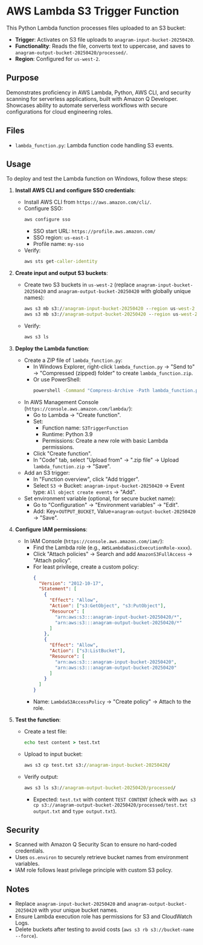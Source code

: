 # AWS Lambda S3 Trigger Function

This Python Lambda function processes files uploaded to an S3 bucket:
- **Trigger**: Activates on S3 file uploads to `anagram-input-bucket-20250420`.
- **Functionality**: Reads the file, converts text to uppercase, and saves to `anagram-output-bucket-20250420/processed/`.
- **Region**: Configured for `us-west-2`.

## Purpose
Demonstrates proficiency in AWS Lambda, Python, AWS CLI, and security scanning for serverless applications, built with Amazon Q Developer. Showcases ability to automate serverless workflows with secure configurations for cloud engineering roles.

## Files
- `lambda_function.py`: Lambda function code handling S3 events.

## Usage
To deploy and test the Lambda function on Windows, follow these steps:

1. **Install AWS CLI and configure SSO credentials**:
   - Install AWS CLI from `https://aws.amazon.com/cli/`.
   - Configure SSO:
     ```cmd
     aws configure sso
     ```
     - SSO start URL: `https://profile.aws.amazon.com/`
     - SSO region: `us-east-1`
     - Profile name: `my-sso`
   - Verify:
     ```cmd
     aws sts get-caller-identity
     ```

2. **Create input and output S3 buckets**:
   - Create two S3 buckets in `us-west-2` (replace `anagram-input-bucket-20250420` and `anagram-output-bucket-20250420` with globally unique names):
     ```cmd
     aws s3 mb s3://anagram-input-bucket-20250420 --region us-west-2
     aws s3 mb s3://anagram-output-bucket-20250420 --region us-west-2
     ```
   - Verify:
     ```cmd
     aws s3 ls
     ```

3. **Deploy the Lambda function**:
   - Create a ZIP file of `lambda_function.py`:
     - In Windows Explorer, right-click `lambda_function.py` → "Send to" → "Compressed (zipped) folder" to create `lambda_function.zip`.
     - Or use PowerShell:
       ```cmd
       powershell -Command "Compress-Archive -Path lambda_function.py -DestinationPath lambda_function.zip"
       ```
   - In AWS Management Console (`https://console.aws.amazon.com/lambda/`):
     - Go to Lambda → "Create function".
     - Set:
       - Function name: `S3TriggerFunction`
       - Runtime: Python 3.9
       - Permissions: Create a new role with basic Lambda permissions.
     - Click "Create function".
     - In "Code" tab, select "Upload from" → ".zip file" → Upload `lambda_function.zip` → "Save".
   - Add an S3 trigger:
     - In "Function overview", click "Add trigger".
     - Select `S3` → Bucket: `anagram-input-bucket-20250420` → Event type: `All object create events` → "Add".
   - Set environment variable (optional, for secure bucket name):
     - Go to "Configuration" → "Environment variables" → "Edit".
     - Add: Key=`OUTPUT_BUCKET`, Value=`anagram-output-bucket-20250420` → "Save".

4. **Configure IAM permissions**:
   - In IAM Console (`https://console.aws.amazon.com/iam/`):
     - Find the Lambda role (e.g., `AWSLambdaBasicExecutionRole-xxxx`).
     - Click "Attach policies" → Search and add `AmazonS3FullAccess` → "Attach policy".
     - For least privilege, create a custom policy:
       ```json
       {
         "Version": "2012-10-17",
         "Statement": [
           {
             "Effect": "Allow",
             "Action": ["s3:GetObject", "s3:PutObject"],
             "Resource": [
               "arn:aws:s3:::anagram-input-bucket-20250420/*",
               "arn:aws:s3:::anagram-output-bucket-20250420/*"
             ]
           },
           {
             "Effect": "Allow",
             "Action": ["s3:ListBucket"],
             "Resource": [
               "arn:aws:s3:::anagram-input-bucket-20250420",
               "arn:aws:s3:::anagram-output-bucket-20250420"
             ]
           }
         ]
       }
       ```
     - Name: `LambdaS3AccessPolicy` → "Create policy" → Attach to the role.

5. **Test the function**:
   - Create a test file:
     ```cmd
     echo test content > test.txt
     ```
   - Upload to input bucket:
     ```cmd
     aws s3 cp test.txt s3://anagram-input-bucket-20250420/
     ```
   - Verify output:
     ```cmd
     aws s3 ls s3://anagram-output-bucket-20250420/processed/
     ```
     - Expected: `test.txt` with content `TEST CONTENT` (check with `aws s3 cp s3://anagram-output-bucket-20250420/processed/test.txt output.txt` and `type output.txt`).

## Security
- Scanned with Amazon Q Security Scan to ensure no hard-coded credentials.
- Uses `os.environ` to securely retrieve bucket names from environment variables.
- IAM role follows least privilege principle with custom S3 policy.

## Notes
- Replace `anagram-input-bucket-20250420` and `anagram-output-bucket-20250420` with your unique bucket names.
- Ensure Lambda execution role has permissions for S3 and CloudWatch Logs.
- Delete buckets after testing to avoid costs (`aws s3 rb s3://bucket-name --force`).

